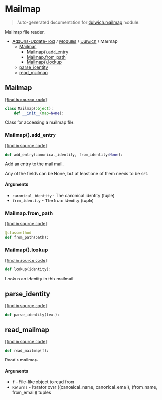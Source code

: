 # Mailmap

> Auto-generated documentation for [dulwich.mailmap](../../dulwich/mailmap.py) module.

Mailmap file reader.

- [AddOns-Update-Tool](../README.md#addons-update-tool-index) / [Modules](../MODULES.md#addons-update-tool-modules) / [Dulwich](index.md#dulwich) / Mailmap
    - [Mailmap](#mailmap)
        - [Mailmap().add_entry](#mailmapadd_entry)
        - [Mailmap.from_path](#mailmapfrom_path)
        - [Mailmap().lookup](#mailmaplookup)
    - [parse_identity](#parse_identity)
    - [read_mailmap](#read_mailmap)

## Mailmap

[[find in source code]](../../dulwich/mailmap.py#L61)

```python
class Mailmap(object):
    def __init__(map=None):
```

Class for accessing a mailmap file.

### Mailmap().add_entry

[[find in source code]](../../dulwich/mailmap.py#L70)

```python
def add_entry(canonical_identity, from_identity=None):
```

Add an entry to the mail mail.

Any of the fields can be None, but at least one of them needs to be
set.

#### Arguments

- `canonical_identity` - The canonical identity (tuple)
- `from_identity` - The from identity (tuple)

### Mailmap.from_path

[[find in source code]](../../dulwich/mailmap.py#L111)

```python
@classmethod
def from_path(path):
```

### Mailmap().lookup

[[find in source code]](../../dulwich/mailmap.py#L91)

```python
def lookup(identity):
```

Lookup an identity in this mailmail.

## parse_identity

[[find in source code]](../../dulwich/mailmap.py#L24)

```python
def parse_identity(text):
```

## read_mailmap

[[find in source code]](../../dulwich/mailmap.py#L37)

```python
def read_mailmap(f):
```

Read a mailmap.

#### Arguments

  - `f` - File-like object to read from
- `Returns` - Iterator over
    ((canonical_name, canonical_email), (from_name, from_email)) tuples
